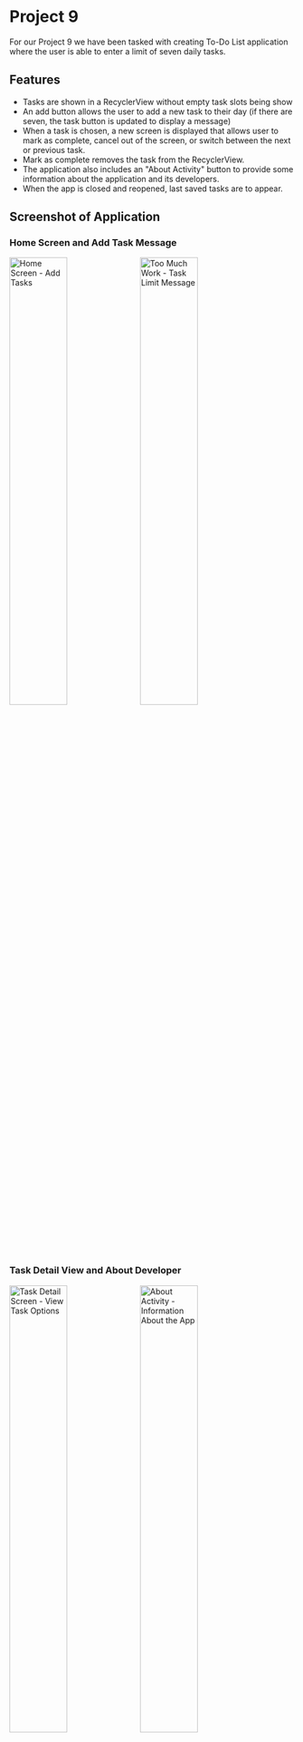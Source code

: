 # Project 9

For our Project 9 we have been tasked with creating To-Do List application where the user is able to enter a limit of seven daily tasks.

## Features

- Tasks are shown in a RecyclerView without empty task slots being show
- An add button allows the user to add a new task to their day (if there are seven, the task button is updated to display a message)
- When a task is chosen, a new screen is displayed that allows user to mark as complete, cancel out of the screen, or switch between the next or previous task.
- Mark as complete removes the task from the RecyclerView.
- The application also includes an "About Activity" button to provide some information about the application and its developers.
- When the app is closed and reopened, last saved tasks are to appear.

## Screenshot of Application

### Home Screen and Add Task Message
<p float="left">
    <img src="https://github.com/user-attachments/assets/9bca7f68-cbea-4639-a477-06ec20041b53" alt="Home Screen - Add Tasks" width="45%" />
    <img src="https://github.com/user-attachments/assets/7ea5abee-e2a9-4a9e-bafe-20a85066e03b" alt="Too Much Work - Task Limit Message" width="45%" />
</p>

### Task Detail View and About Developer
<p float="left">
    <img src="https://github.com/user-attachments/assets/230c9257-1828-429d-be7b-c3698a23fc07" alt="Task Detail Screen - View Task Options" width="45%" />
    <img src="https://github.com/user-attachments/assets/006c5fd7-2d5c-4ef6-b2bc-4c8e5108ea9b" alt="About Activity - Information About the App" width="45%" />
</p>

